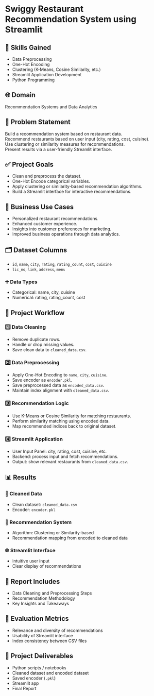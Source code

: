 # Swiggy Restaurant Recommendation System using Streamlit

## 🔧 Skills Gained
- Data Preprocessing  
- One-Hot Encoding  
- Clustering (K-Means, Cosine Similarity, etc.)  
- Streamlit Application Development  
- Python Programming  

## 🌐 Domain  
Recommendation Systems and Data Analytics  

## 📌 Problem Statement  
Build a recommendation system based on restaurant data.  
Recommend restaurants based on user input (city, rating, cost, cuisine).  
Use clustering or similarity measures for recommendations.  
Present results via a user-friendly Streamlit interface.  

## ✅ Project Goals  
- Clean and preprocess the dataset.  
- One-Hot Encode categorical variables.  
- Apply clustering or similarity-based recommendation algorithms.  
- Build a Streamlit interface for interactive recommendations.  

## 💼 Business Use Cases  
- Personalized restaurant recommendations.  
- Enhanced customer experience.  
- Insights into customer preferences for marketing.  
- Improved business operations through data analytics.  

## 🗂 Dataset Columns  
- `id`, `name`, `city`, `rating`, `rating_count`, `cost`, `cuisine`  
- `lic_no`, `link`, `address`, `menu`  

### ➕ Data Types  
- Categorical: name, city, cuisine  
- Numerical: rating, rating_count, cost  

## 🚀 Project Workflow

### 1️⃣ Data Cleaning  
- Remove duplicate rows.  
- Handle or drop missing values.  
- Save clean data to `cleaned_data.csv`.  

### 2️⃣ Data Preprocessing  
- Apply One-Hot Encoding to `name`, `city`, `cuisine`.  
- Save encoder as `encoder.pkl`.  
- Save preprocessed data as `encoded_data.csv`.  
- Maintain index alignment with `cleaned_data.csv`.  

### 3️⃣ Recommendation Logic  
- Use K-Means or Cosine Similarity for matching restaurants.  
- Perform similarity matching using encoded data.  
- Map recommended indices back to original dataset.  

### 4️⃣ Streamlit Application  
- User Input Panel: city, rating, cost, cuisine, etc.  
- Backend: process input and fetch recommendations.  
- Output: show relevant restaurants from `cleaned_data.csv`.  

## 📊 Results

### 🧹 Cleaned Data  
- Clean dataset: `cleaned_data.csv`  
- Encoder: `encoder.pkl`  

### 🤖 Recommendation System  
- Algorithm: Clustering or Similarity-based  
- Recommendation mapping from encoded to cleaned data  

### 🌐 Streamlit Interface  
- Intuitive user input  
- Clear display of recommendations  

## 📘 Report Includes  
- Data Cleaning and Preprocessing Steps  
- Recommendation Methodology  
- Key Insights and Takeaways  

## 📏 Evaluation Metrics  
- Relevance and diversity of recommendations  
- Usability of Streamlit interface  
- Index consistency between CSV files  

## 📁 Project Deliverables  
- Python scripts / notebooks  
- Cleaned dataset and encoded dataset  
- Saved encoder (`.pkl`)  
- Streamlit app  
- Final Report  




